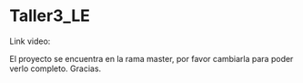 # Taller3_LE

Link video:

El proyecto se encuentra en la rama master, por favor cambiarla para poder verlo completo. Gracias.
